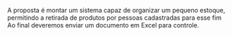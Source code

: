 A proposta é montar um sistema capaz de organizar um pequeno estoque, permitindo a retirada de produtos 
por pessoas cadastradas para esse fim
Ao final deveremos enviar um documento em Excel para controle.